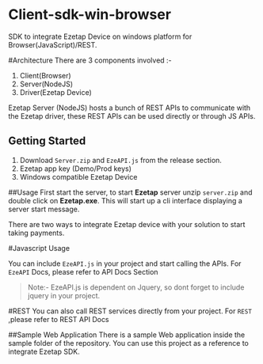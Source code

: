 # Client-sdk-win-browser

SDK to integrate Ezetap Device on windows platform for Browser(JavaScript)/REST.

#Architecture
There are 3 components involved :-

1. Client(Browser)
2. Server(NodeJS)
3. Driver(Ezetap Device)

Ezetap Server (NodeJS) hosts a bunch of REST APIs to communicate with the Ezetap driver, these REST APIs can be used directly or through JS APIs. 

## Getting Started
1. Download ````Server.zip```` and ````EzeAPI.js```` from the release section.
2. Ezetap app key (Demo/Prod keys)
3. Windows compatible Ezetap Device 


##Usage
First start the server, to start **Ezetap** server unzip ````server.zip```` and double click on **Ezetap.exe**. This will start up a cli interface displaying a server start message.

There are two ways to integrate Ezetap device with your solution to start taking payments.

#Javascript Usage

You can include ````EzeAPI.js```` in your project and start calling the APIs. For ````EzeAPI```` Docs, please refer to <a>API Docs Section</a>


 
>Note:- EzeAPI.js is dependent on Jquery, so dont forget to include jquery in your project.


#REST
You can also call REST services directly from your project. For ````REST```` ,please refer to <a>REST API Docs</a>

##Sample Web Application
There is a sample Web application inside the sample folder of the repository. You can use this project as a reference to integrate Ezetap SDK.

